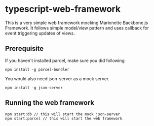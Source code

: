 # typescript-web-framework

This is a very simple web framework mocking Marionette Backbone.js Framework. It follows simple model/view pattern and uses callback for event triggering updates of views.

## Prerequisite

If you haven't installed parcel, make sure you did following

```
npm install -g parcel-bundler
```

You would also need json-server as a mock server.

```
npm install -g json-server
```

## Running the web framework

```
npm start:db // this will start the mock json-server
npm start:parcel // this will start the web framework
```
